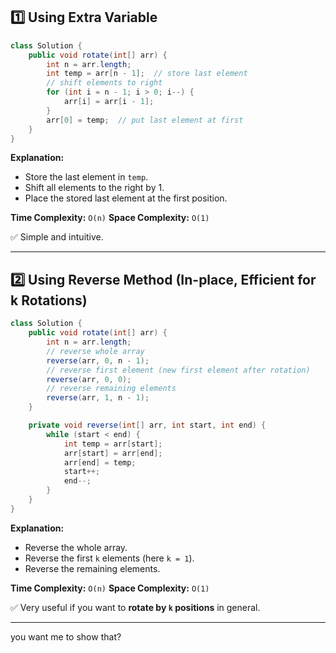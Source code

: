 
## **1️⃣ Using Extra Variable**

```java
class Solution {
    public void rotate(int[] arr) {
        int n = arr.length;
        int temp = arr[n - 1];  // store last element
        // shift elements to right
        for (int i = n - 1; i > 0; i--) {
            arr[i] = arr[i - 1];
        }
        arr[0] = temp;  // put last element at first
    }
}
```

**Explanation:**

* Store the last element in `temp`.
* Shift all elements to the right by 1.
* Place the stored last element at the first position.

**Time Complexity:** `O(n)`
**Space Complexity:** `O(1)`

✅ Simple and intuitive.

---

## **2️⃣ Using Reverse Method (In-place, Efficient for k Rotations)**

```java
class Solution {
    public void rotate(int[] arr) {
        int n = arr.length;
        // reverse whole array
        reverse(arr, 0, n - 1);
        // reverse first element (new first element after rotation)
        reverse(arr, 0, 0);
        // reverse remaining elements
        reverse(arr, 1, n - 1);
    }

    private void reverse(int[] arr, int start, int end) {
        while (start < end) {
            int temp = arr[start];
            arr[start] = arr[end];
            arr[end] = temp;
            start++;
            end--;
        }
    }
}
```

**Explanation:**

* Reverse the whole array.
* Reverse the first `k` elements (here `k = 1`).
* Reverse the remaining elements.

**Time Complexity:** `O(n)`
**Space Complexity:** `O(1)`

✅ Very useful if you want to **rotate by `k` positions** in general.



---
 you want me to show that?
